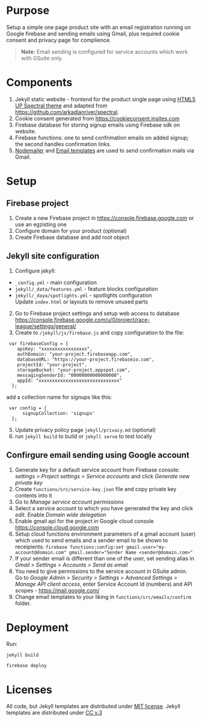 # Purpose
Setup a simple one page product site with an email registration running on Google firebase and sending emails using Gmail, plus required cookie consent and privacy page for complience.
> **Note:** Email sending is configured for service accounts which work with GSuite only.   

# Components
1. Jekyll static website - frontend for the product single page using [HTML5 UP Spectral theme](http://html5up.net) and adapted from https://github.com/arkadianriver/spectral.
2. Cookie consent generated from https://cookieconsent.insites.com
3. Firebase database for storing signup emails using Firebase sdk on website.  
4. Firebase functions: one to send confrimation emails on added signup; the second handles confirmation links.
5. [Nodemailer](http://nodemailer.com) and [Email templates](https://email-templates.js.org) are used to send confirmation mails via Gmail.

# Setup 
## Firebase project 
1. Create a new Firebase project in https://console.firebase.google.com or use an egzisting one
2. Configure domain for your product (optional)
3. Create Firebase database and add root object


## Jekyll site configuration

1. Configure jekyll:
* `_config.yml` - main configuration
* `jekyll/_data/features.yml` - feature blocks configuration
* `jekyll/_daya/spotlights.yml` - spotlights configuration  
Update `index.html` or layouts to remove unused parts

2. Go to Firebase project settings and setup web access to database https://console.firebase.google.com/u/0/project/race-league/settings/general/
4. Create to `/jekyll/js/firebase.js` and copy configuration to the file:
```
 var firebaseConfig = {
    apiKey: "xxxxxxxxxxxxxxxxx",
    authDomain: "your-project.firebaseapp.com",
    databaseURL: "https://your-project.firebaseio.com",
    projectId: "your-project",
    storageBucket: "your-project.appspot.com",
    messagingSenderId: "00000000000000000",
    appId: "xxxxxxxxxxxxxxxxxxxxxxxxxxxxxx"
  };
```
add a collection name for signups like this: 
```
 var config = {
      signupCollection: 'signups'
  };
```
5. Update privacy policy page `jekyll/privacy.md` (optional)
6. run `jekyll build` to build or `jekyll serve` to test locally

## Confirgure email sending using Google account

1. Generate key for a default service account from Firebase console:
_settings > Project settings > Service accounts_ and click *Generate new private key*
2. Create `functions/src/service-key.json` file and copy private key contents into it
3. Go to *Manage service account permissions*
5. Select a service account to which you have generated the key and click *edit*. Enable *Domain wide delegation*
6. Enable gmail api for the project in Google cloud console https://console.cloud.google.com
7. Setup cloud functions environment parameters of a gmail account (user) which used to send emails and a sender email to be shown to receipients:
`firebase functions:config:set gmail.user="my-account@domain.com" gmail.sender="Sender Name <sender@domain.com>"`
8. If your sender email is different than one of the user, set sending  alias in *Gmail > Settings > Accounts > Send as email*
9. You need to give permissions to the service account in GSuite admin. Go to *Google Admin > Security > Settings > Advanced Settings > Manage API client access*, enter Service Account Id (numbers) and API scopes - https://mail.google.com/
10. Change email templates to your liking in `functions/src/emails/confirm` folder.

# Deployment

Run:
```
jekyll build

firebase deploy

```


# Licenses

All code, but Jekyll templates are distributed under [MIT license](../functions/LICENCE). Jekyll templates are distributed under [CC v.3](../jekyll/LICENSE.txt)
